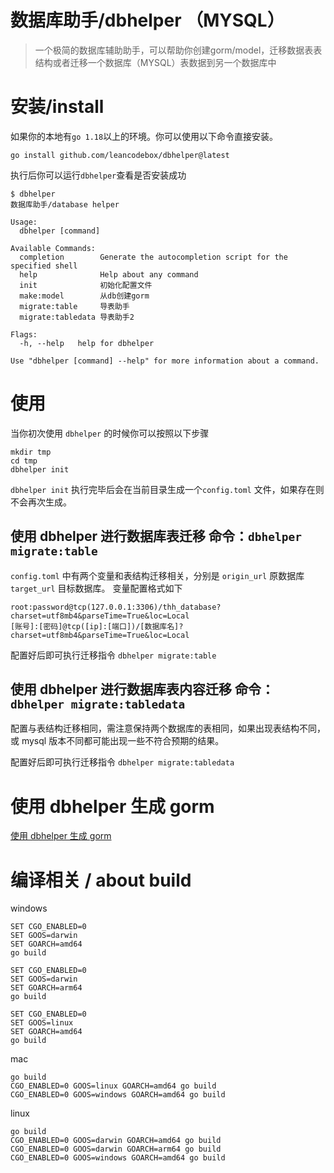 # 数据库助手/dbhelper （MYSQL）

> 一个极简的数据库辅助助手，可以帮助你创建gorm/model，迁移数据表表结构或者迁移一个数据库（MYSQL）表数据到另一个数据库中

# 安装/install

如果你的本地有`go 1.18`以上的环境。你可以使用以下命令直接安装。

```
go install github.com/leancodebox/dbhelper@latest
```

执行后你可以运行`dbhelper`查看是否安装成功

```
$ dbhelper 
数据库助手/database helper

Usage:
  dbhelper [command]

Available Commands:
  completion        Generate the autocompletion script for the specified shell
  help              Help about any command
  init              初始化配置文件
  make:model        从db创建gorm
  migrate:table     导表助手
  migrate:tabledata 导表助手2

Flags:
  -h, --help   help for dbhelper

Use "dbhelper [command] --help" for more information about a command.

```

# 使用

当你初次使用 `dbhelper` 的时候你可以按照以下步骤

```shell
mkdir tmp
cd tmp
dbhelper init
```

`dbhelper init` 执行完毕后会在当前目录生成一个`config.toml` 文件，如果存在则不会再次生成。

## 使用 dbhelper 进行数据库表迁移 命令：`dbhelper migrate:table`

`config.toml` 中有两个变量和表结构迁移相关，分别是 `origin_url` 原数据库 `target_url` 目标数据库。
变量配置格式如下

```
root:password@tcp(127.0.0.1:3306)/thh_database?charset=utf8mb4&parseTime=True&loc=Local
[账号]:[密码]@tcp([ip]:[端口])/[数据库名]?charset=utf8mb4&parseTime=True&loc=Local
```

配置好后即可执行迁移指令 `dbhelper migrate:table`

## 使用 dbhelper 进行数据库表内容迁移 命令：`dbhelper migrate:tabledata`

配置与表结构迁移相同，需注意保持两个数据库的表相同，如果出现表结构不同，或 mysql 版本不同都可能出现一些不符合预期的结果。

配置好后即可执行迁移指令 `dbhelper migrate:tabledata`

# 使用 dbhelper 生成 gorm

[使用 dbhelper 生成 gorm](./examples/make_model.md)

# 编译相关 / about build


windows
```
SET CGO_ENABLED=0
SET GOOS=darwin
SET GOARCH=amd64
go build

SET CGO_ENABLED=0
SET GOOS=darwin
SET GOARCH=arm64
go build

SET CGO_ENABLED=0
SET GOOS=linux
SET GOARCH=amd64
go build
```

mac
```
go build
CGO_ENABLED=0 GOOS=linux GOARCH=amd64 go build
CGO_ENABLED=0 GOOS=windows GOARCH=amd64 go build
```

linux
```
go build
CGO_ENABLED=0 GOOS=darwin GOARCH=amd64 go build
CGO_ENABLED=0 GOOS=darwin GOARCH=arm64 go build
CGO_ENABLED=0 GOOS=windows GOARCH=amd64 go build
```
